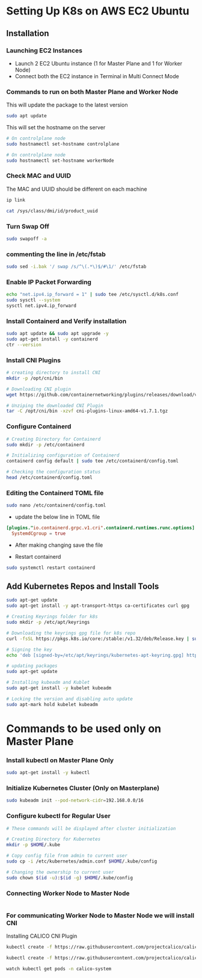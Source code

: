 # Setting Up K8s on AWS EC2 Ubuntu

## Installation

### Launching EC2 Instances
- Launch 2 EC2 Ubuntu instance (1 for Master Plane and 1 for Worker Node)
- Connect both the EC2 instance in Terminal in Multi Connect Mode

### Commands to run on both Master Plane and Worker Node

This will update the package to the latest version
```bash
sudo apt update
```
This will set the hostname on the server
```bash
# On controlplane node
sudo hostnamectl set-hostname controlplane
```

```bash
# On controlplane node
sudo hostnamectl set-hostname workerNode
```
### Check MAC and UUID
The MAC and UUID should be different on each machine
```bash
ip link
```
```bash
cat /sys/class/dmi/id/product_uuid
```
### Turn Swap Off

```bash
sudo swapoff -a
```

### commenting the line in /etc/fstab

```bash
sudo sed -i.bak '/ swap /s/^\(.*\)$/#\1/' /etc/fstab
```
### Enable IP Packet Forwarding
```bash
echo "net.ipv4.ip_forward = 1" | sudo tee /etc/sysctl.d/k8s.conf
sudo sysctl --system
sysctl net.ipv4.ip_forward
```

### Install Containerd and Verify installation
```bash
sudo apt update && sudo apt upgrade -y
sudo apt-get install -y containerd
ctr --version
```

### Install CNI Plugins
```bash
# creating directory to install CNI
mkdir -p /opt/cni/bin

# Downloading CNI plugin
wget https://github.com/containernetworking/plugins/releases/download/v1.7.1/cni-plugins-linux-amd64-v1.7.1.tgz

# Unziping the downloaded CNI Plugin
tar -C /opt/cni/bin -xzvf cni-plugins-linux-amd64-v1.7.1.tgz
```
### Configure Containerd

```bash
# Creating Directory for Containerd
sudo mkdir -p /etc/containerd

# Initializing configuration of Containerd
containerd config default | sudo tee /etc/containerd/config.toml

# Checking the configuration status
head /etc/containerd/config.toml
```

### Editing the Containerd TOML file
```bash
sudo nano /etc/containerd/config.toml
```
- update the below line in TOML file
```toml
[plugins."io.containerd.grpc.v1.cri".containerd.runtimes.runc.options]
  SystemdCgroup = true
```
- After making changing save the file

- Restart containerd
```bash
sudo systemctl restart containerd
```

## Add Kubernetes Repos and Install Tools

```bash
sudo apt-get update
sudo apt-get install -y apt-transport-https ca-certificates curl gpg

# Creating Keyrings folder for k8s
sudo mkdir -p /etc/apt/keyrings

# Downloading the keyrings gpg file for k8s repo
curl -fsSL https://pkgs.k8s.io/core:/stable:/v1.32/deb/Release.key | sudo gpg --dearmor -o /etc/apt/keyrings/kubernetes-apt-keyring.gpg

# Signing the key
echo 'deb [signed-by=/etc/apt/keyrings/kubernetes-apt-keyring.gpg] https://pkgs.k8s.io/core:/stable:/v1.32/deb/ /' | sudo tee /etc/apt/sources.list.d/kubernetes.list

# updating packages
sudo apt-get update

# Installing kubeadm and Kublet
sudo apt-get install -y kubelet kubeadm

# Locking the version and disabling auto update
sudo apt-mark hold kubelet kubeadm
```

# Commands to be used only on Master Plane

### Install kubectl on Master Plane Only
```bash
sudo apt-get install -y kubectl
```
### Initialize Kubernetes Cluster (Only on Masterplane)
```bash
sudo kubeadm init --pod-network-cidr=192.168.0.0/16
```

### Configure kubectl for Regular User
```bash
# These commands will be displayed after cluster initialization

# Creating Directory for Kubernetes
mkdir -p $HOME/.kube

# Copy config file from admin to current user
sudo cp -i /etc/kubernetes/admin.conf $HOME/.kube/config

# Changing the ownership to current user
sudo chown $(id -u):$(id -g) $HOME/.kube/config
```

### Connecting Worker Node to Master Node
```bash

```

### For communicating Worker Node to Master Node we will install CNI
Installing CALICO CNI Plugin
```bash
kubectl create -f https://raw.githubusercontent.com/projectcalico/calico/v3.29.1/manifests/tigera-operator.yaml

kubectl create -f https://raw.githubusercontent.com/projectcalico/calico/v3.29.1/manifests/custom-resources.yaml

watch kubectl get pods -n calico-system
```
